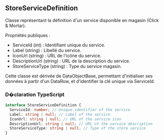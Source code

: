 ﻿## StoreServiceDefinition

Classe représentant la définition d'un service disponible en magasin (Click & Mortar).

Propriétés publiques :
- ServiceId (int) : Identifiant unique du service.
- Label (string) : Libellé du service.
- IconUrl (string) : URL de l'icône du service.
- DescriptionUrl (string) : URL de la description du service.
- StoreServiceType (string) : Type du service magasin.

Cette classe est dérivée de DataObjectBase, permettant d'initialiser ses données à partir d'un DataRow, et d'identifier la clé unique via ServiceId.

### D�claration TypeScript
```typescript
interface StoreServiceDefinition {
  ServiceId: number; // Unique identifier of the service
  Label: string | null; // Label of the service
  IconUrl: string | null; // URL of the service icon
  DescriptionUrl: string | null; // URL of the service description
  StoreServiceType: string | null; // Type of the store service
}
```